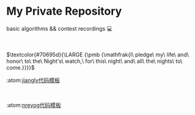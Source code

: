 # My Private Repository
 basic algorithms && contest recordings 
 :computer:

<br>

$\textcolor{#70695d}{\LARGE {\pmb {\mathfrak{I\ pledge\ my\ life\ and\ honor\ to\ the\ Night's\ watch,\ for\ this\ night\ and\ all\ the\ nights\ to\ come.}}}}$


:atom:[jiangly代码模板](https://www.cnblogs.com/WIDA/p/17633758.html)

<br>

:atom:[nreyog代码模板](https://gitee.com/nreyog/algorithm-board)